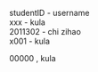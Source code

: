 studentID - username <br/>
xxx - kula  <br/>
2011302 - chi zihao <br/>
x001 - kula <br/>

00000 , kula <br/>
